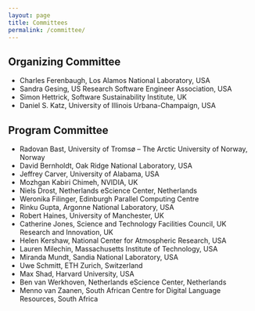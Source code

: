 ```yaml
---
layout: page
title: Committees
permalink: /committee/
---
```


## Organizing Committee

- Charles Ferenbaugh, Los Alamos National Laboratory, USA
- Sandra Gesing, US Research Software Engineer Association, USA
- Simon Hettrick, Software Sustainability Institute, UK
- Daniel S. Katz, University of Illinois Urbana-Champaign, USA

## Program Committee

- Radovan Bast, University of Tromsø – The Arctic University of Norway, Norway
- David Bernholdt, Oak Ridge National Laboratory, USA
- Jeffrey Carver, University of Alabama, USA
- Mozhgan Kabiri Chimeh, NVIDIA, UK
- Niels Drost, Netherlands eScience Center, Netherlands
- Weronika Filinger, Edinburgh Parallel Computing Centre
- Rinku Gupta, Argonne National Laboratory, USA
- Robert Haines, University of Manchester, UK
- Catherine Jones, Science and Technology Facilities Council, UK Research and
Innovation, UK
- Helen Kershaw, National Center for Atmospheric Research, USA
- Lauren Milechin, Massachusetts Institute of Technology, USA
- Miranda Mundt, Sandia National Laboratory, USA
- Uwe Schmitt, ETH Zurich, Switzerland
- Max Shad, Harvard University, USA
- Ben van Werkhoven, Netherlands eScience Center, Netherlands
- Menno van Zaanen, South African Centre for Digital Language Resources, South Africa
